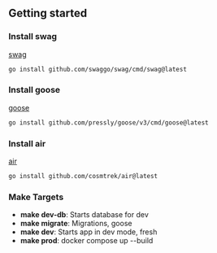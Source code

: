 ## Getting started

### Install swag

[swag](https://github.com/swaggo/swag)

```bash
go install github.com/swaggo/swag/cmd/swag@latest
```

### Install goose

[goose](https://github.com/pressly/goose)

```bash
go install github.com/pressly/goose/v3/cmd/goose@latest
```

### Install air

[air](https://github.com/air-verse/air)

```bash
go install github.com/cosmtrek/air@latest
```

### Make Targets

- **make dev-db**: Starts database for dev
- **make migrate**: Migrations, goose
- **make dev**: Starts app in dev mode, fresh
- **make prod**: docker compose up --build
